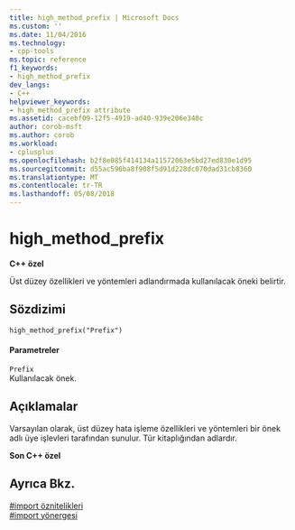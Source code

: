 ```yaml
---
title: high_method_prefix | Microsoft Docs
ms.custom: ''
ms.date: 11/04/2016
ms.technology:
- cpp-tools
ms.topic: reference
f1_keywords:
- high_method_prefix
dev_langs:
- C++
helpviewer_keywords:
- high_method_prefix attribute
ms.assetid: cacebf09-12f5-4919-ad40-939e206e340c
author: corob-msft
ms.author: corob
ms.workload:
- cplusplus
ms.openlocfilehash: b2f8e085f414134a11572063e5bd27ed830e1d95
ms.sourcegitcommit: d55ac596ba8f908f5d91d228dc070dad31cb8360
ms.translationtype: MT
ms.contentlocale: tr-TR
ms.lasthandoff: 05/08/2018
---
```

# <a name="highmethodprefix"></a>high_method_prefix
**C++ özel**  
  
 Üst düzey özellikleri ve yöntemleri adlandırmada kullanılacak öneki belirtir.  
  
## <a name="syntax"></a>Sözdizimi  
  
```  
high_method_prefix("Prefix")  
```  
  
#### <a name="parameters"></a>Parametreler  
 `Prefix`  
 Kullanılacak önek.  
  
## <a name="remarks"></a>Açıklamalar  
 Varsayılan olarak, üst düzey hata işleme özellikleri ve yöntemleri bir önek adlı üye işlevleri tarafından sunulur. Tür kitaplığından adlardır.  
  
 **Son C++ özel**  
  
## <a name="see-also"></a>Ayrıca Bkz.  
 [#import öznitelikleri](../preprocessor/hash-import-attributes-cpp.md)   
 [#import yönergesi](../preprocessor/hash-import-directive-cpp.md)